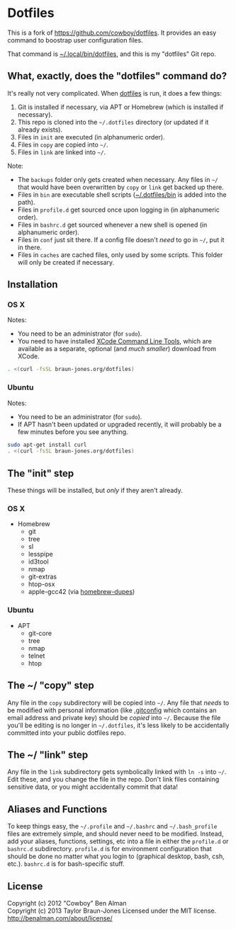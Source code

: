 # Dotfiles

This is a fork of https://github.com/cowboy/dotfiles. It provides an easy command
to boostrap user configuration files.

That command is [~/.local/bin/dotfiles][dotfiles], and this is my "dotfiles"
Git repo.

[dotfiles]: https://github.com/nocnokneo/dotfiles/blob/master/bin/dotfiles
[bin]: https://github.com/nocnokneo/dotfiles/tree/master/bin

## What, exactly, does the "dotfiles" command do?

It's really not very complicated. When [dotfiles][dotfiles] is run, it does a few things:

1. Git is installed if necessary, via APT or Homebrew (which is installed if necessary).
2. This repo is cloned into the `~/.dotfiles` directory (or updated if it already exists).
2. Files in `init` are executed (in alphanumeric order).
3. Files in `copy` are copied into `~/`.
4. Files in `link` are linked into `~/`.

Note:

* The `backups` folder only gets created when necessary. Any files in `~/` that would have been overwritten by `copy` or `link` get backed up there.
* Files in `bin` are executable shell scripts ([~/.dotfiles/bin][bin] is added into the path).
* Files in `profile.d` get sourced once upon logging in (in alphanumeric order).
* Files in `bashrc.d` get sourced whenever a new shell is opened (in alphanumeric order).
* Files in `conf` just sit there. If a config file doesn't _need_ to go in `~/`, put it in there.
* Files in `caches` are cached files, only used by some scripts. This folder will only be created if necessary.

## Installation
### OS X
Notes:

* You need to be an administrator (for `sudo`).
* You need to have installed [XCode Command Line Tools](https://developer.apple.com/downloads/index.action?=command%20line%20tools), which are available as a separate, optional (and _much smaller_) download from XCode.

```sh
. <(curl -fsSL braun-jones.org/dotfiles)
```

### Ubuntu
Notes:

* You need to be an administrator (for `sudo`).
* If APT hasn't been updated or upgraded recently, it will probably be a few minutes before you see anything.

```sh
sudo apt-get install curl
. <(curl -fsSL braun-jones.org/dotfiles)
```

## The "init" step
These things will be installed, but _only_ if they aren't already.

### OS X
* Homebrew
  * git
  * tree
  * sl
  * lesspipe
  * id3tool
  * nmap
  * git-extras
  * htop-osx
  * apple-gcc42 (via [homebrew-dupes](https://github.com/Homebrew/homebrew-dupes/blob/master/apple-gcc42.rb))

### Ubuntu
* APT
  * git-core
  * tree
  * nmap
  * telnet
  * htop

## The ~/ "copy" step
Any file in the `copy` subdirectory will be copied into `~/`. Any file that _needs_ to be modified with personal information (like [.gitconfig](https://github.com/nocnokneo/dotfiles/blob/master/copy/.gitconfig) which contains an email address and private key) should be _copied_ into `~/`. Because the file you'll be editing is no longer in `~/.dotfiles`, it's less likely to be accidentally committed into your public dotfiles repo.

## The ~/ "link" step
Any file in the `link` subdirectory gets symbolically linked with `ln -s` into `~/`. Edit these, and you change the file in the repo. Don't link files containing sensitive data, or you might accidentally commit that data!

## Aliases and Functions
To keep things easy, the `~/.profile` and `~/.bashrc` and `~/.bash_profile` files are extremely simple, and should never need to be modified. Instead, add your aliases, functions, settings, etc into a file in either the `profile.d` or `bashrc.d` subdirectory. `profile.d` is for environment configuration that should be done no matter what you login to (graphical desktop, bash, csh, etc.). `bashrc.d` is for bash-specific stuff.

## License
Copyright (c) 2012 "Cowboy" Ben Alman  
Copyright (c) 2013 Taylor Braun-Jones
Licensed under the MIT license.  
<http://benalman.com/about/license/>
